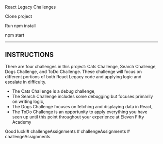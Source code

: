 React Legacy Challenges

Clone project

Run npm install

npm start

******************************

INSTRUCTIONS
------------

There are four challenges in this project: Cats Challenge, Search Challenge, Dogs Challenge, and ToDo Challenge. These challenge will focus on different portions of both React Legacy code and applying logic and escalate in difficulty.

 - The Cats Challenge is a debug challenge,
 - The Search Challenge includes some debugging but focuses primarily on writing logic,
 - The Dogs Challenge focuses on fetching and displaying data in React,
 - The ToDo Challenge is an opportunity to apply everything you have seen up until this point throughout your experience at Eleven Fifty Academy

Good luck!#   c h a l l e n g e A s s i g n m e n t s  
 #   c h a l l e n g e A s s i g n m e n t s  
 #   c h a l l e n g e A s s i g n m e n t s  
 